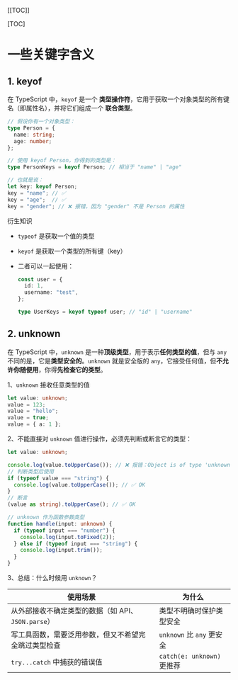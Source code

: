 [[TOC]]

[TOC]



# 一些关键字含义

## 1. keyof

在 TypeScript 中，`keyof` 是一个 **类型操作符**，它用于获取一个对象类型的所有键名（即属性名），并将它们组成一个 **联合类型**。

```typescript
// 假设你有一个对象类型：
type Person = {
  name: string;
  age: number;
};

// 使用 keyof Person，你得到的类型是：
type PersonKeys = keyof Person; // 相当于 "name" | "age"

// 也就是说：
let key: keyof Person;
key = "name"; // ✅
key = "age";  // ✅
key = "gender"; // ❌ 报错，因为 "gender" 不是 Person 的属性
```

衍生知识

- `typeof` 是获取一个值的类型

- `keyof` 是获取一个类型的所有键（key）

- 二者可以一起使用：

  ```typescript
  const user = {
    id: 1,
    username: "test",
  };
  
  type UserKeys = keyof typeof user; // "id" | "username"
  ```

## 2. unknown

在 TypeScript 中，`unknown` 是一种**顶级类型**，用于表示**任何类型的值**，但与 `any` 不同的是，它是**类型安全的**。`unknown` 就是安全版的 `any`，它接受任何值，但**不允许你随便用**，你得**先检查它的类型**。

1、`unknown` 接收任意类型的值

```typescript
let value: unknown;
value = 123;
value = "hello";
value = true;
value = { a: 1 };
```

2、不能直接对 `unknown` 值进行操作，必须先判断或断言它的类型：

```typescript
let value: unknown;

console.log(value.toUpperCase()); // ❌ 报错：Object is of type 'unknown'
// 判断类型后使用
if (typeof value === "string") {
  console.log(value.toUpperCase()); // ✅ OK
}
// 断言
(value as string).toUpperCase(); // ✅ OK

// unknown 作为函数参数类型
function handle(input: unknown) {
  if (typeof input === "number") {
    console.log(input.toFixed(2));
  } else if (typeof input === "string") {
    console.log(input.trim());
  }
}
```

3、总结：什么时候用 `unknown`？

| 使用场景                                             | 为什么                     |
| ---------------------------------------------------- | -------------------------- |
| 从外部接收不确定类型的数据（如 API、`JSON.parse`）   | 类型不明确时保护类型安全   |
| 写工具函数，需要泛用参数，但又不希望完全跳过类型检查 | `unknown` 比 `any` 更安全  |
| `try...catch` 中捕获的错误值                         | `catch(e: unknown)` 更推荐 |

